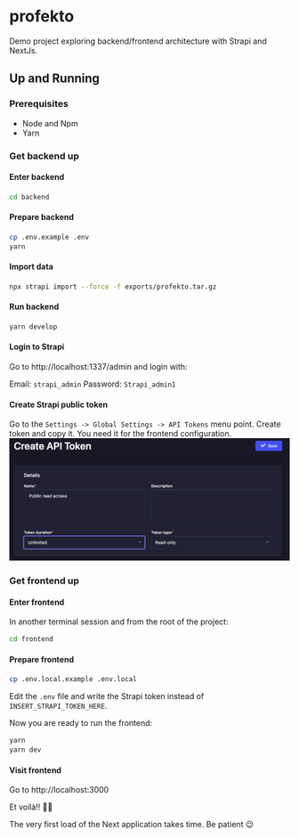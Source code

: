 # profekto

Demo project exploring backend/frontend architecture with Strapi and NextJs.

## Up and Running

### Prerequisites

+ Node and Npm
+ Yarn

### Get backend up

#### Enter backend
```bash
cd backend
```

#### Prepare backend
```bash
cp .env.example .env
yarn
```

#### Import data
```bash
npx strapi import --force -f exports/profekto.tar.gz
```

#### Run backend
```bash
yarn develop
```

#### Login to Strapi
Go to http://localhost:1337/admin and login with:

Email: `strapi_admin`
Password: `Strapi_admin1`

#### Create Strapi public token
Go to the `Settings -> Global Settings -> API Tokens` menu point.
Create token and copy it. You need it for the frontend configuration.
![strapi_token_screenshot](./documentation/strapi_token_screenshot.png)


### Get frontend up

#### Enter frontend
In another terminal session and from the root of the project:

```bash
cd frontend
```

#### Prepare frontend
```bash
cp .env.local.example .env.local
```

Edit the `.env` file and write the Strapi token instead of `INSERT_STRAPI_TOKEN_HERE`.

Now you are ready to run the frontend:

```bash
yarn
yarn dev
```

#### Visit frontend
Go to http://localhost:3000

Et voilà!! 🎉🎉

The very first load of the Next application takes time. Be patient 😉